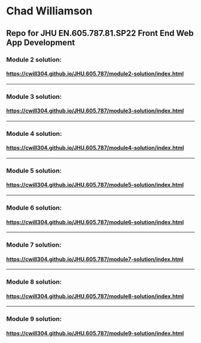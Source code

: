 # Chad Williamson
## Repo for JHU EN.605.787.81.SP22 Front End Web App Development

### Module 2 solution: 
#### https://cwill304.github.io/JHU.605.787/module2-solution/index.html
 
----
### Module 3 solution: 
#### https://cwill304.github.io/JHU.605.787/module3-solution/index.html
 
----
### Module 4 solution: 
#### https://cwill304.github.io/JHU.605.787/module4-solution/index.html

----
### Module 5 solution: 
#### https://cwill304.github.io/JHU.605.787/module5-solution/index.html

----
### Module 6 solution: 
#### https://cwill304.github.io/JHU.605.787/module6-solution/index.html

----
### Module 7 solution: 
#### https://cwill304.github.io/JHU.605.787/module7-solution/index.html

----
### Module 8 solution: 
#### https://cwill304.github.io/JHU.605.787/module8-solution/index.html

----
### Module 9 solution: 
#### https://cwill304.github.io/JHU.605.787/module9-solution/index.html
